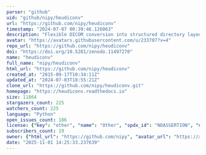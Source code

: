 ```yaml
---
parser: "github"
uid: "github/nipy/heudiconv"
url: "https://github.com/nipy/heudiconv"
timestamp: "2024-07-07 00:39:46.126063"
description: "Flexible DICOM conversion into structured directory layouts"
avatar: "https://avatars.githubusercontent.com/u/233707?v=4"
repo_url: "https://github.com/nipy/heudiconv"
doi: "https://doi.org/10.5281/zenodo.11497270"
name: "heudiconv"
full_name: "nipy/heudiconv"
html_url: "https://github.com/nipy/heudiconv"
created_at: "2015-09-17T10:34:11Z"
updated_at: "2024-07-03T18:55:21Z"
clone_url: "https://github.com/nipy/heudiconv.git"
homepage: "https://heudiconv.readthedocs.io"
size: 11864
stargazers_count: 225
watchers_count: 225
language: "Python"
open_issues_count: 186
license: {"key": "other", "name": "Other", "spdx_id": "NOASSERTION", "url": null, "node_id": "MDc6TGljZW5zZTA="}
subscribers_count: 19
owner: {"html_url": "https://github.com/nipy", "avatar_url": "https://avatars.githubusercontent.com/u/233707?v=4", "login": "nipy", "type": "Organization"}
date: "2025-11-01 14:25:33.237639"
---
```

